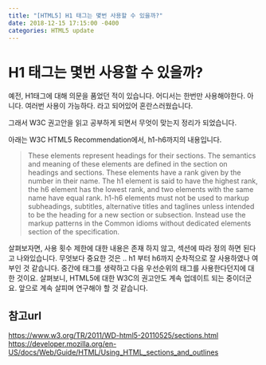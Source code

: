 ```yaml
---
title: "[HTML5] H1 태그는 몇번 사용할 수 있을까?"
date: 2018-12-15 17:15:00 -0400
categories: HTML5 update
---
```


H1 태그는 몇번 사용할 수 있을까?
=============

예전, H1태그에 대해 의문을 품었던 적이 있습니다.
어디서는 한번만 사용해야한다. 아니다. 여러번 사용이 가능하다.
라고 되어있어 혼란스러웠습니다.

그래서 W3C 권고안을 읽고 공부하게 되면서 무엇이 맞는지 정리가 되었습니다.

아래는 W3C HTML5 Recommendation에서, h1-h6까지의 내용입니다.


> These elements represent headings for their sections. 
The semantics and meaning of these elements are defined in the section on headings and sections. 
These elements have a rank given by the number in their name. The h1 element is said to have the highest rank, the h6 element has the lowest rank, and two elements with the same name have equal rank. 
h1-h6 elements must not be used to markup subheadings, subtitles, alternative titles and taglines unless intended to be the heading for a new section or subsection. Instead use the markup patterns in the Common idioms without dedicated elements section of the specification.


살펴보자면, 사용 횟수 제한에 대한 내용은 존재 하지 않고, 섹션에 따라 정의 하면 된다고 나와있습니다.
무엇보다 중요한 것은 .. h1 부터 h6까지 순차적으로 잘 사용하였나 여부인 것 같습니다. 중간에 태그를 생략하고 다음 우선순위의 태그를 사용한다던지에 대한 것이요.
살펴보니, HTML5에 대한 W3C의 권고안도 계속 업데이트 되는 중이더군요. 앞으로 계속 살피며 연구해야 할 것 같습니다.


참고url
------------------
<https://www.w3.org/TR/2011/WD-html5-20110525/sections.html> <br>
<https://developer.mozilla.org/en-US/docs/Web/Guide/HTML/Using_HTML_sections_and_outlines>
